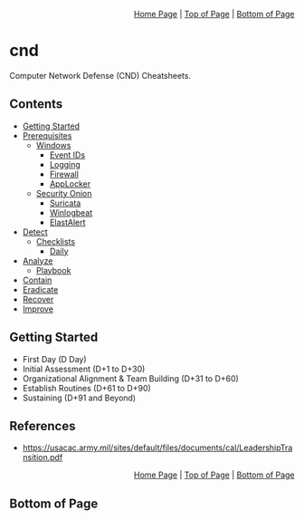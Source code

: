 <p align="right">
  <a href="/README.md">Home Page</a> |
  <a href="/README.md#contents">Top of Page</a> |
  <a href="/README.md#bottom-of-page">Bottom of Page</a>
</p>

# cnd
Computer Network Defense (CND) Cheatsheets. 

## Contents
* [Getting Started](#getting-started)
* [Prerequisites](/00-prerequisites/)
  * [Windows](/00-prerequisites/windows/)
    * [Event IDs](/00-prerequisites/windows/event-id.md) 
    * [Logging](/00-prerequisites/windows/logging.md) 
    * [Firewall](/00-prerequisites/windows/firewall.md)
    * [AppLocker](/00-prerequisites/windows/applocker.md)
  * [Security Onion](/00-prerequisites/security-onion/)
    * [Suricata](/00-prerequisites/security-onion/suricata.md)
    * [Winlogbeat](/00-prerequisites/security-onion/winlogbeat.md)
    * [ElastAlert](/00-prerequisites/security-onion/elastalert.md)
* [Detect](/01-detect/)
  * [Checklists](/01-detect/checklists/)
    * [Daily](/01-detect/checklists/daily.md)  
* [Analyze](/02-analyze/)
  * [Playbook](/02-analyze/playbook/) 
* [Contain](/03-contain/)
* [Eradicate](/04-recover/)
* [Recover](/05-recover)
* [Improve](/06-improve/)

## Getting Started
* First Day (D Day)
* Initial Assessment (D+1 to D+30)
* Organizational Alignment & Team Building (D+31 to D+60)
* Establish Routines (D+61 to D+90)
* Sustaining (D+91 and Beyond)

## References
* https://usacac.army.mil/sites/default/files/documents/cal/LeadershipTransition.pdf

<p align="right">
  <a href="/README.md">Home Page</a> |
  <a href="/README.md#contents">Top of Page</a> |
  <a href="/README.md#bottom-of-page">Bottom of Page</a>
</p>

## Bottom of Page
